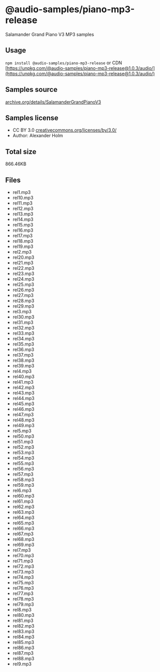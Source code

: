# @audio-samples/piano-mp3-release

Salamander Grand Piano V3 MP3 samples

## Usage

`npm install @audio-samples/piano-mp3-release` or CDN [https://unpkg.com/@audio-samples/piano-mp3-release@1.0.3/audio/](https://unpkg.com/@audio-samples/piano-mp3-release@1.0.3/audio/)

## Samples source

[archive.org/details/SalamanderGrandPianoV3](https://archive.org/details/SalamanderGrandPianoV3)

## Samples license

- CC BY 3.0 [creativecommons.org/licenses/by/3.0/](http://creativecommons.org/licenses/by/3.0/)
- Author: Alexander Holm 

## Total size

866.46KB

## Files

- rel1.mp3
- rel10.mp3
- rel11.mp3
- rel12.mp3
- rel13.mp3
- rel14.mp3
- rel15.mp3
- rel16.mp3
- rel17.mp3
- rel18.mp3
- rel19.mp3
- rel2.mp3
- rel20.mp3
- rel21.mp3
- rel22.mp3
- rel23.mp3
- rel24.mp3
- rel25.mp3
- rel26.mp3
- rel27.mp3
- rel28.mp3
- rel29.mp3
- rel3.mp3
- rel30.mp3
- rel31.mp3
- rel32.mp3
- rel33.mp3
- rel34.mp3
- rel35.mp3
- rel36.mp3
- rel37.mp3
- rel38.mp3
- rel39.mp3
- rel4.mp3
- rel40.mp3
- rel41.mp3
- rel42.mp3
- rel43.mp3
- rel44.mp3
- rel45.mp3
- rel46.mp3
- rel47.mp3
- rel48.mp3
- rel49.mp3
- rel5.mp3
- rel50.mp3
- rel51.mp3
- rel52.mp3
- rel53.mp3
- rel54.mp3
- rel55.mp3
- rel56.mp3
- rel57.mp3
- rel58.mp3
- rel59.mp3
- rel6.mp3
- rel60.mp3
- rel61.mp3
- rel62.mp3
- rel63.mp3
- rel64.mp3
- rel65.mp3
- rel66.mp3
- rel67.mp3
- rel68.mp3
- rel69.mp3
- rel7.mp3
- rel70.mp3
- rel71.mp3
- rel72.mp3
- rel73.mp3
- rel74.mp3
- rel75.mp3
- rel76.mp3
- rel77.mp3
- rel78.mp3
- rel79.mp3
- rel8.mp3
- rel80.mp3
- rel81.mp3
- rel82.mp3
- rel83.mp3
- rel84.mp3
- rel85.mp3
- rel86.mp3
- rel87.mp3
- rel88.mp3
- rel9.mp3